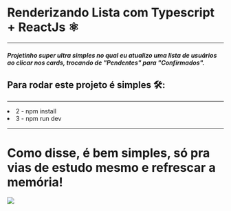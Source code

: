 <h1>Renderizando Lista com Typescript + ReactJs ⚛️</h1>
<hr>
<h5>Projetinho super ultra simples no qual eu atualizo uma lista de usuários ao clicar nos cards, trocando de "Pendentes" para "Confirmados".</h5>
<h2>Para rodar este projeto é simples 🛠:</h2>
<hr>
<li>
  2 - npm install
</li>
<li>
  3 - npm run dev
</li>
<hr>
<h1>Como disse, é bem simples, só pra vias de estudo mesmo e refrescar a memória!</h1>
<img src="https://user-images.githubusercontent.com/88629170/236115427-05178f43-1813-46ab-a458-101d78d247db.png" />

